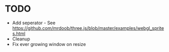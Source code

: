# TODO

* Add seperator - See https://github.com/mrdoob/three.js/blob/master/examples/webgl_sprites.html
* Cleanup
* Fix ever growing window on resize

